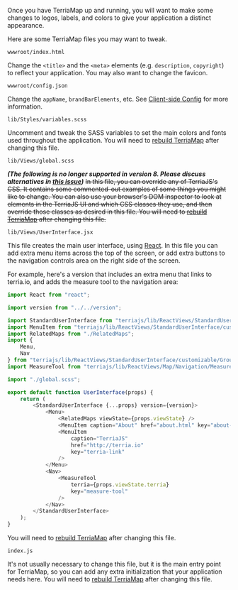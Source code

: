 Once you have TerriaMap up and running, you will want to make some changes to logos, labels, and colors to give your application a distinct appearance.

Here are some TerriaMap files you may want to tweak.

`wwwroot/index.html`

Change the `<title>` and the `<meta>` elements (e.g. `description`, `copyright`) to reflect your application. You may also want to change the favicon.

`wwwroot/config.json`

Change the `appName`, `brandBarElements`, etc. See [Client-side Config](client-side-config.md) for more information.

`lib/Styles/variables.scss`

Uncomment and tweak the SASS variables to set the main colors and fonts used throughout the application. You will need to [rebuild TerriaMap](../getting-started.md#building-terriamap) after changing this file.

`lib/Views/global.scss`

**_(The following is no longer supported in version 8. Please discuss alternatives in [this issue](https://github.com/TerriaJS/terriajs/issues/5169))_** ~~In this file, you can override any of TerriaJS's CSS. It contains some commented-out examples of some things you might like to change. You can also use your browser's DOM inspector to look at elements in the TerriaJS UI and which CSS classes they use, and then override those classes as desired in this file. You will need to [rebuild TerriaMap](../getting-started.md#building-terriamap) after changing this file.~~

`lib/Views/UserInterface.jsx`

This file creates the main user interface, using [React](https://facebook.github.io/react/). In this file you can add extra menu items across the top of the screen, or add extra buttons to the navigation controls area on the right side of the screen.

For example, here's a version that includes an extra menu that links to terria.io, and adds the measure tool to the navigation area:

```javascript
import React from "react";

import version from "../../version";

import StandardUserInterface from "terriajs/lib/ReactViews/StandardUserInterface/StandardUserInterface.jsx";
import MenuItem from "terriajs/lib/ReactViews/StandardUserInterface/customizable/MenuItem";
import RelatedMaps from "./RelatedMaps";
import {
    Menu,
    Nav
} from "terriajs/lib/ReactViews/StandardUserInterface/customizable/Groups";
import MeasureTool from "terriajs/lib/ReactViews/Map/Navigation/MeasureTool";

import "./global.scss";

export default function UserInterface(props) {
    return (
        <StandardUserInterface {...props} version={version}>
            <Menu>
                <RelatedMaps viewState={props.viewState} />
                <MenuItem caption="About" href="about.html" key="about-link" />
                <MenuItem
                    caption="TerriaJS"
                    href="http://terria.io"
                    key="terria-link"
                />
            </Menu>
            <Nav>
                <MeasureTool
                    terria={props.viewState.terria}
                    key="measure-tool"
                />
            </Nav>
        </StandardUserInterface>
    );
}
```

You will need to [rebuild TerriaMap](../getting-started.md#building-terriamap) after changing this file.

`index.js`

It's not usually necessary to change this file, but it is the main entry point for TerriaMap, so you can add any extra initialization that your application needs here. You will need to [rebuild TerriaMap](../getting-started.md#building-terriamap) after changing this file.
